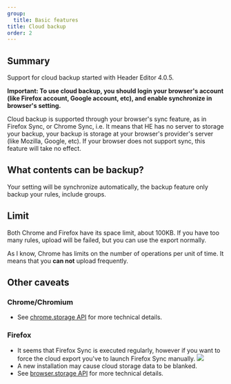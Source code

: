 ```yaml
---
group:
  title: Basic features
title: Cloud backup
order: 2
---
```


## Summary

Support for cloud backup started with Header Editor 4.0.5.

**Important: To use cloud backup, you should login your browser's account (like Firefox account, Google account, etc), and enable synchronize in browser's setting.**

Cloud backup is supported through your browser's sync feature, as in Firefox Sync, or Chrome Sync, i.e. It means that HE has no server to storage your backup, your backup is storage at your browser's provider's server (like Mozilla, Google, etc). If your browser does not support sync, this feature will take no effect.

## What contents can be backup?

Your setting will be synchronize automatically, the backup feature only backup your rules, include groups.

## Limit

Both Chrome and Firefox have its space limit, about 100KB. If you have too many rules, upload will be failed, but you can use the export normally.

As I know, Chrome has limits on the number of operations per unit of time. It means that you **can not** upload frequently.

## Other caveats

### Chrome/Chromium

* See [chrome.storage API](https://developer.chrome.com/extensions/storage#property-sync) for more technical details.

### Firefox

* It seems that Firefox Sync is executed regularly, however if you want to force the cloud export you've to launch Firefox Sync manually.
![](https://user-images.githubusercontent.com/886325/41821498-e081fe7e-77e1-11e8-81de-03a09d826cb9.png)
* A new installation may cause cloud storage data to be blanked.
* See [browser.storage API](https://developer.mozilla.org/en-US/docs/Mozilla/Add-ons/WebExtensions/API/storage) for more technical details.
